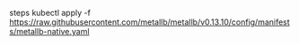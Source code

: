 steps
kubectl apply -f https://raw.githubusercontent.com/metallb/metallb/v0.13.10/config/manifests/metallb-native.yaml

